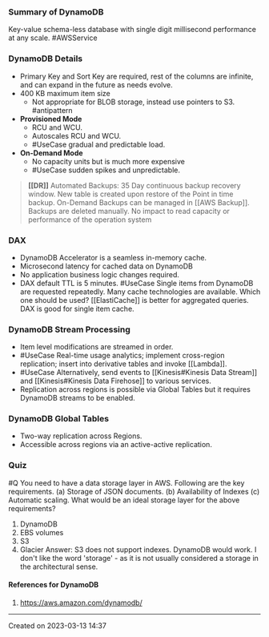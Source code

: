 ### Summary of DynamoDB
Key-value schema-less database with single digit millisecond performance at any scale. #AWSService 
### DynamoDB Details
 - Primary Key and Sort Key are required, rest of the columns are infinite, and can expand in the future as needs evolve.
- 400 KB maximum item size
	- Not appropriate for BLOB storage, instead use pointers to S3. #antipattern 
 - **Provisioned Mode**
	 - RCU and WCU.
	 - Autoscales RCU and WCU.
	 - #UseCase gradual and predictable load.
 - **On-Demand Mode** 
	 - No capacity units but is much more expensive 
	 - #UseCase sudden spikes and unpredictable.

> **[[DR]]**
> 	Automated Backups: 35 Day continuous backup recovery window.
> 	New table is created upon restore of the Point in time backup.
> 	On-Demand Backups can be managed in [[AWS Backup]]. Backups are deleted manually.
> 	No impact to read capacity or performance of the operation system

### DAX
- DynamoDB Accelerator is a seamless in-memory cache.
- Microsecond latency for cached data on DynamoDB
- No application business logic changes required.
- DAX default TTL is 5 minutes.
#UseCase Single items from DynamoDB are requested repeatedly. Many cache technologies are available. Which one should be used? [[ElastiCache]] is better for aggregated queries. DAX is good for single item cache. 
### DynamoDB Stream Processing
- Item level modifications are streamed in order.
- #UseCase Real-time usage analytics; implement cross-region replication; insert into derivative tables and invoke [[Lambda]].
- #UseCase Alternatively, send events to [[Kinesis#Kinesis Data Stream]] and [[Kinesis#Kinesis Data Firehose]] to various services.
- Replication across regions is possible via Global Tables but it requires DynamoDB streams to be enabled.
### DynamoDB Global Tables
- Two-way replication across Regions.
- Accessible across regions via an active-active replication.

### Quiz
#Q You need to have a data storage layer in AWS. Following are the key requirements.
(a) Storage of JSON documents.
(b) Availability of Indexes
(c) Automatic scaling. 
What would be an ideal storage layer for the above requirements?
1. DynamoDB
2. EBS volumes
3. S3
4. Glacier
Answer: S3 does not support indexes. DynamoDB would work. I don't like the word 'storage' - as it is not usually considered a storage in the architectural sense.

#### References for DynamoDB
1. https://aws.amazon.com/dynamodb/

---
Created on 2023-03-13 14:37